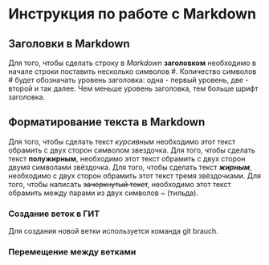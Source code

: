 # Инструкция по работе с Markdown

## Заголовки в Markdown
Для того, чтобы сделать строку в *Markdown* **заголовком** необходимо в начале строки поставить несколько символов #. Количество символов # будет обозначать уровень заголовка: одна - первый уровень, две - второй и так далее. Чем меньше уровень заголовка, тем больше шрифт заголовка.

## Форматирование текста в Markdown 
Для того, чтобы сделать текст *курсивным* необходимо этот текст обрамить с двух сторон символом звездочка. Для того, чтобы сделать текст **полужирным**, необходимо этот текст обрамить с двух сторон двумя символами звёздочка. Для того, чтобы сделать текст ***жирным***, необходимо с двух сторон обрамить этот текст тремя звёздочками. Для того, чтобы написать ~~зачеркнутый текст~~, необходимо этот текст обрамить между парами из двух символов ~ (тильда).

### Создание веток в ГИТ
Для создания новой ветки используется команда git brauch.


### Перемещение между ветками

